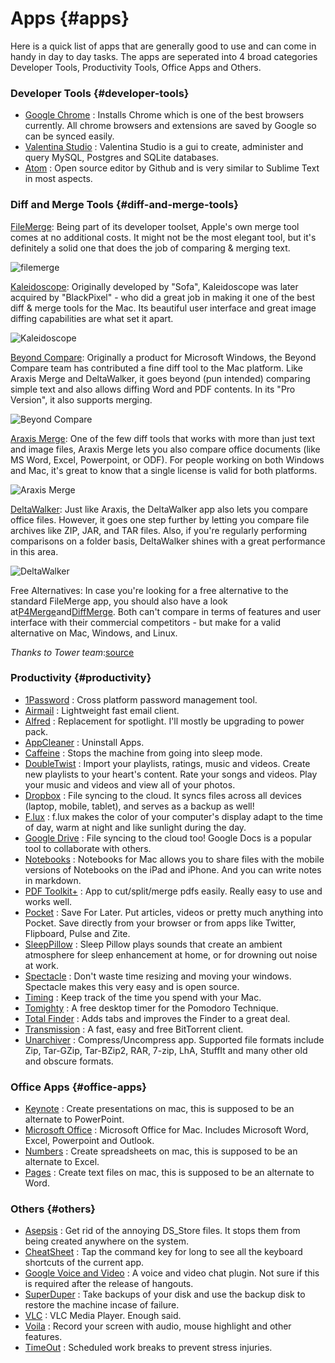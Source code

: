 # Apps {#apps}

Here is a quick list of apps that are generally good to use and can come in handy in day to day tasks. The apps are seperated into 4 broad categories Developer Tools, Productivity Tools, Office Apps and Others.

### Developer Tools {#developer-tools}

* [Google Chrome](https://www.google.com/intl/en/chrome/browser/)
  : Installs Chrome which is one of the best browsers currently. All chrome browsers and extensions are saved by Google so can be synced easily.
* [Valentina Studio](http://www.valentina-db.com/en/valentina-studio-overview)
  : Valentina Studio is a gui to create, administer and query MySQL, Postgres and SQLite databases.
* [Atom](https://atom.io/)
  : Open source editor by Github and is very similar to Sublime Text in most aspects.

### Diff and Merge Tools {#diff-and-merge-tools}

[FileMerge](http://sourabhbajaj.com/mac-setup/Apps/README.html): Being part of its developer toolset, Apple's own merge tool comes at no additional costs. It might not be the most elegant tool, but it's definitely a solid one that does the job of comparing & merging text.

![](http://sourabhbajaj.com/mac-setup/Apps/filemerge.png "filemerge")

[Kaleidoscope](http://www.kaleidoscopeapp.com/): Originally developed by "Sofa", Kaleidoscope was later acquired by "BlackPixel" - who did a great job in making it one of the best diff & merge tools for the Mac. Its beautiful user interface and great image diffing capabilities are what set it apart.

![](http://sourabhbajaj.com/mac-setup/Apps/kaleidoscope.png "Kaleidoscope")

[Beyond Compare](http://www.scootersoftware.com/): Originally a product for Microsoft Windows, the Beyond Compare team has contributed a fine diff tool to the Mac platform. Like Araxis Merge and DeltaWalker, it goes beyond \(pun intended\) comparing simple text and also allows diffing Word and PDF contents. In its "Pro Version", it also supports merging.

![](http://sourabhbajaj.com/mac-setup/Apps/beyond-compare.png "Beyond Compare")

[Araxis Merge](http://www.araxis.com/merge/): One of the few diff tools that works with more than just text and image files, Araxis Merge lets you also compare office documents \(like MS Word, Excel, Powerpoint, or ODF\). For people working on both Windows and Mac, it's great to know that a single license is valid for both platforms.

![](http://sourabhbajaj.com/mac-setup/Apps/araxis-merge.jpg "Araxis Merge")

[DeltaWalker](http://www.deltawalker.com/): Just like Araxis, the DeltaWalker app also lets you compare office files. However, it goes one step further by letting you compare file archives like ZIP, JAR, and TAR files. Also, if you're regularly performing comparisons on a folder basis, DeltaWalker shines with a great performance in this area.

![](http://sourabhbajaj.com/mac-setup/Apps/delta-walker.jpg "DeltaWalker")

Free Alternatives: In case you're looking for a free alternative to the standard FileMerge app, you should also have a look at[P4Merge](http://www.perforce.com/product/components/perforce-visual-merge-and-diff-tools)and[DiffMerge](http://www.sourcegear.com/diffmerge/). Both can't compare in terms of features and user interface with their commercial competitors - but make for a valid alternative on Mac, Windows, and Linux.

_Thanks to Tower team_:[source](https://www.git-tower.com/blog/diff-tools-mac/)

### Productivity {#productivity}

* [1Password](https://agilebits.com/onepassword)
  : Cross platform password management tool.
* [Airmail](http://airmailapp.com/)
  : Lightweight fast email client.
* [Alfred](http://www.alfredapp.com/)
  : Replacement for spotlight. I'll mostly be upgrading to power pack.
* [AppCleaner](http://www.freemacsoft.net/appcleaner/)
  : Uninstall Apps.
* [Caffeine](http://lightheadsw.com/caffeine/)
  : Stops the machine from going into sleep mode.
* [DoubleTwist](https://www.doubletwist.com/desktop/)
  : Import your playlists, ratings, music and videos. Create new playlists to your heart's content. Rate your songs and videos. Play your music and videos and view all of your photos.
* [Dropbox](https://www.dropbox.com/)
  : File syncing to the cloud. It syncs files across all devices \(laptop, mobile, tablet\), and serves as a backup as well!
* [F.lux](https://justgetflux.com/)
  : f.lux makes the color of your computer's display adapt to the time of day, warm at night and like sunlight during the day.
* [Google Drive](https://drive.google.com/)
  : File syncing to the cloud too! Google Docs is a popular tool to collaborate with others.
* [Notebooks](http://www.notebooksapp.com/mac/)
  : Notebooks for Mac allows you to share files with the mobile versions of Notebooks on the iPad and iPhone. And you can write notes in markdown.
* [PDF Toolkit+](https://itunes.apple.com/us/app/pdf-toolkit-+/id545164971?mt=12)
  : App to cut/split/merge pdfs easily. Really easy to use and works well.
* [Pocket](https://getpocket.com/)
  : Save For Later. Put articles, videos or pretty much anything into Pocket. Save directly from your browser or from apps like Twitter, Flipboard, Pulse and Zite.
* [SleepPillow](https://itunes.apple.com/us/app/sleep-pillow/id597419160?mt=12)
  : Sleep Pillow plays sounds that create an ambient atmosphere for sleep enhancement at home, or for drowning out noise at work.
* [Spectacle](http://spectacleapp.com/)
  : Don't waste time resizing and moving your windows. Spectacle makes this very easy and is open source.
* [Timing](http://timingapp.com/)
  : Keep track of the time you spend with your Mac.
* [Tomighty](http://www.tomighty.org/)
  : A free desktop timer for the Pomodoro Technique.
* [Total Finder](http://totalfinder.binaryage.com/)
  : Adds tabs and improves the Finder to a great deal.
* [Transmission](http://www.transmissionbt.com/)
  : A fast, easy and free BitTorrent client.
* [Unarchiver](http://wakaba.c3.cx/s/apps/unarchiver.html)
  : Compress/Uncompress app. Supported file formats include Zip, Tar-GZip, Tar-BZip2, RAR, 7-zip, LhA, StuffIt and many other old and obscure formats.

### Office Apps {#office-apps}

* [Keynote](http://www.apple.com/mac/keynote/)
  : Create presentations on mac, this is supposed to be an alternate to PowerPoint.
* [Microsoft Office](http://www.microsoft.com/mac/buy)
  : Microsoft Office for Mac. Includes Microsoft Word, Excel, Powerpoint and Outlook.
* [Numbers](http://www.apple.com/mac/numbers/)
  : Create spreadsheets on mac, this is supposed to be an alternate to Excel.
* [Pages](http://www.apple.com/mac/pages/)
  : Create text files on mac, this is supposed to be an alternate to Word.

### Others {#others}

* [Asepsis](http://asepsis.binaryage.com/)
  : Get rid of the annoying DS\_Store files. It stops them from being created anywhere on the system.
* [CheatSheet](http://www.grandtotal.biz/CheatSheet/)
  : Tap the command key for long to see all the keyboard shortcuts of the current app.
* [Google Voice and Video](http://www.google.com/+/learnmore/hangouts/)
  : A voice and video chat plugin. Not sure if this is required after the release of hangouts.
* [SuperDuper](http://www.shirt-pocket.com/SuperDuper/SuperDuperDescription.html)
  : Take backups of your disk and use the backup disk to restore the machine incase of failure.
* [VLC](http://www.videolan.org/vlc/index.html)
  : VLC Media Player. Enough said.
* [Voila](http://www.globaldelight.com/voila/)
  : Record your screen with audio, mouse highlight and other features.
* [TimeOut](http://www.dejal.com/timeout/)
  : Scheduled work breaks to prevent stress injuries.



